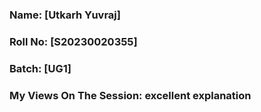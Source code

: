 ### Name: [Utkarh Yuvraj]
### Roll No: [S20230020355]
### Batch: [UG1]

### My Views On The Session: excellent explanation
